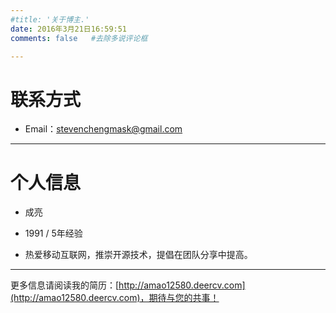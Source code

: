 ```yaml
---
#title: '关于博主.'
date: 2016年3月21日16:59:51
comments: false   #去除多说评论框

---
```


# 联系方式

- Email：<stevenchengmask@gmail.com>

---

# 个人信息

 - 成亮

 - 1991 / 5年经验

 - 热爱移动互联网，推崇开源技术，提倡在团队分享中提高。

---

更多信息请阅读我的简历：[http://amao12580.deercv.com](http://amao12580.deercv.com)，期待与您的共事！

